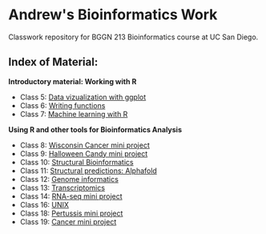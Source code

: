 # Andrew's Bioinformatics Work
Classwork repository for BGGN 213 Bioinformatics course at UC San Diego.

## Index of Material:

**Introductory material: Working with R** 

- Class 5: [Data vizualization with ggplot](https://github.com/andrew-sue23/bggn213/tree/main/class05)  
- Class 6: [Writing functions](https://github.com/andrew-sue23/bggn213/tree/main/Writing_functions)  
- Class 7: [Machine learning with R](https://github.com/andrew-sue23/bggn213/tree/main/Class07)

**Using R and other tools for Bioinformatics Analysis**

- Class 8: [Wisconsin Cancer mini project](https://github.com/andrew-sue23/bggn213/tree/main/Class08_mini_project)
- Class 9: [Halloween Candy mini project](https://github.com/andrew-sue23/bggn213/tree/main/Class10_mini_project)
- Class 10: [Structural Bioinformatics](https://github.com/andrew-sue23/bggn213/tree/main/Class10_Structural_Bioinformatics)
- Class 11: [Structural predictions: Alphafold](https://github.com/andrew-sue23/bggn213/tree/main/Class_11_AlphaFold)  
- Class 12: [Genome informatics](https://github.com/andrew-sue23/bggn213/tree/main/Class11_Genome_informatics)
- Class 13: [Transcriptomics](https://github.com/andrew-sue23/bggn213/tree/main/Class_13_transcriptomics)  
- Class 14: [RNA-seq mini project](https://github.com/andrew-sue23/bggn213/tree/main/Class14_RNAseq_analysis)
- Class 16: [UNIX](https://github.com/andrew-sue23/bggn213/tree/main/Class16_UNIX)
- Class 18: [Pertussis mini project](https://github.com/andrew-sue23/bggn213/tree/main/Class18_CMI_PB_project)
- Class 19: [Cancer mini project](https://github.com/andrew-sue23/bggn213/tree/main/Class19_mini_cancer_project)
